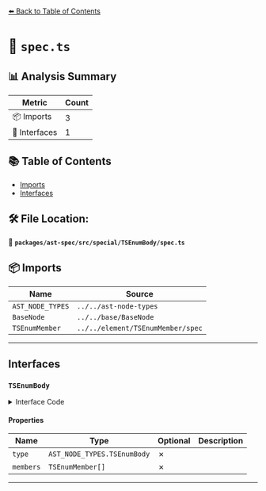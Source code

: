[⬅️ Back to Table of Contents](../../../../../index.md)

# 📄 `spec.ts`

## 📊 Analysis Summary

| Metric | Count |
|--------|-------|
| 📦 Imports | 3 |
| 📐 Interfaces | 1 |

## 📚 Table of Contents

- [Imports](#imports)
- [Interfaces](#interfaces)

## 🛠️ File Location:
📂 **`packages/ast-spec/src/special/TSEnumBody/spec.ts`**

## 📦 Imports

| Name | Source |
|------|--------|
| `AST_NODE_TYPES` | `../../ast-node-types` |
| `BaseNode` | `../../base/BaseNode` |
| `TSEnumMember` | `../../element/TSEnumMember/spec` |


---

## Interfaces

### `TSEnumBody`

<details><summary>Interface Code</summary>

```ts
export interface TSEnumBody extends BaseNode {
  type: AST_NODE_TYPES.TSEnumBody;
  members: TSEnumMember[];
}
```
</details>

#### Properties

| Name | Type | Optional | Description |
|------|------|----------|-------------|
| `type` | `AST_NODE_TYPES.TSEnumBody` | ✗ |  |
| `members` | `TSEnumMember[]` | ✗ |  |


---
